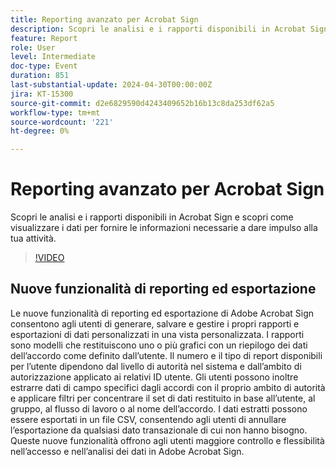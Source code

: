 ```yaml
---
title: Reporting avanzato per Acrobat Sign
description: Scopri le analisi e i rapporti disponibili in Acrobat Sign e scopri come visualizzare i dati per fornire le informazioni necessarie a dare impulso alla tua attività.
feature: Report
role: User
level: Intermediate
doc-type: Event
duration: 851
last-substantial-update: 2024-04-30T00:00:00Z
jira: KT-15300
source-git-commit: d2e6829590d4243409652b16b13c8da253df62a5
workflow-type: tm+mt
source-wordcount: '221'
ht-degree: 0%

---
```



# Reporting avanzato per Acrobat Sign

Scopri le analisi e i rapporti disponibili in Acrobat Sign e scopri come visualizzare i dati per fornire le informazioni necessarie a dare impulso alla tua attività.

>[!VIDEO](https://video.tv.adobe.com/v/3428191/?learn=on)

## Nuove funzionalità di reporting ed esportazione

Le nuove funzionalità di reporting ed esportazione di Adobe Acrobat Sign consentono agli utenti di generare, salvare e gestire i propri rapporti e esportazioni di dati personalizzati in una vista personalizzata. I rapporti sono modelli che restituiscono uno o più grafici con un riepilogo dei dati dell’accordo come definito dall’utente. Il numero e il tipo di report disponibili per l’utente dipendono dal livello di autorità nel sistema e dall’ambito di autorizzazione applicato ai relativi ID utente. Gli utenti possono inoltre estrarre dati di campo specifici dagli accordi con il proprio ambito di autorità e applicare filtri per concentrare il set di dati restituito in base all’utente, al gruppo, al flusso di lavoro o al nome dell’accordo. I dati estratti possono essere esportati in un file CSV, consentendo agli utenti di annullare l’esportazione da qualsiasi dato transazionale di cui non hanno bisogno. Queste nuove funzionalità offrono agli utenti maggiore controllo e flessibilità nell’accesso e nell’analisi dei dati in Adobe Acrobat Sign.
